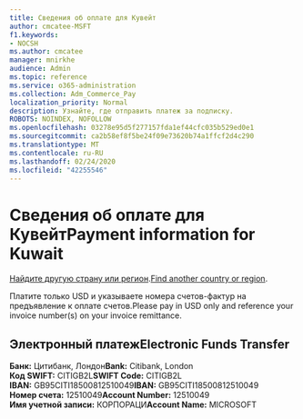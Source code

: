 ```yaml
---
title: Сведения об оплате для Кувейт
author: cmcatee-MSFT
f1.keywords:
- NOCSH
ms.author: cmcatee
manager: mnirkhe
audience: Admin
ms.topic: reference
ms.service: o365-administration
ms.collection: Adm_Commerce_Pay
localization_priority: Normal
description: Узнайте, где отправить платеж за подписку.
ROBOTS: NOINDEX, NOFOLLOW
ms.openlocfilehash: 03278e95d5f277157fda1ef44cfc035b529ed0e1
ms.sourcegitcommit: ca2b58ef8f5be24f09e73620b74a1ffcf2d4c290
ms.translationtype: MT
ms.contentlocale: ru-RU
ms.lasthandoff: 02/24/2020
ms.locfileid: "42255546"
---
```

# <a name="payment-information-for-kuwait"></a><span data-ttu-id="d2d1d-103">Сведения об оплате для Кувейт</span><span class="sxs-lookup"><span data-stu-id="d2d1d-103">Payment information for Kuwait</span></span>

<span data-ttu-id="d2d1d-104">[Найдите другую страну или регион](../billing-and-payments/pay-for-your-subscription.md).</span><span class="sxs-lookup"><span data-stu-id="d2d1d-104">[Find another country or region](../billing-and-payments/pay-for-your-subscription.md).</span></span>

<span data-ttu-id="d2d1d-105">Платите только USD и указываете номера счетов-фактур на предъявление к оплате счетов.</span><span class="sxs-lookup"><span data-stu-id="d2d1d-105">Please pay in USD only and reference your invoice number(s) on your invoice remittance.</span></span>

## <a name="electronic-funds-transfer"></a><span data-ttu-id="d2d1d-106">Электронный платеж</span><span class="sxs-lookup"><span data-stu-id="d2d1d-106">Electronic Funds Transfer</span></span>

<span data-ttu-id="d2d1d-107">**Банк:** Цитибанк, Лондон</span><span class="sxs-lookup"><span data-stu-id="d2d1d-107">**Bank:** Citibank, London</span></span>  
<span data-ttu-id="d2d1d-108">**Код SWIFT:** CITIGB2L</span><span class="sxs-lookup"><span data-stu-id="d2d1d-108">**SWIFT Code:** CITIGB2L</span></span>  
<span data-ttu-id="d2d1d-109">**IBAN:** GB95CITI18500812510049</span><span class="sxs-lookup"><span data-stu-id="d2d1d-109">**IBAN:** GB95CITI18500812510049</span></span>  
<span data-ttu-id="d2d1d-110">**Номер счета:** 12510049</span><span class="sxs-lookup"><span data-stu-id="d2d1d-110">**Account Number:** 12510049</span></span>  
<span data-ttu-id="d2d1d-111">**Имя учетной записи:** КОРПОРАЦИ</span><span class="sxs-lookup"><span data-stu-id="d2d1d-111">**Account Name:** MICROSOFT</span></span>  